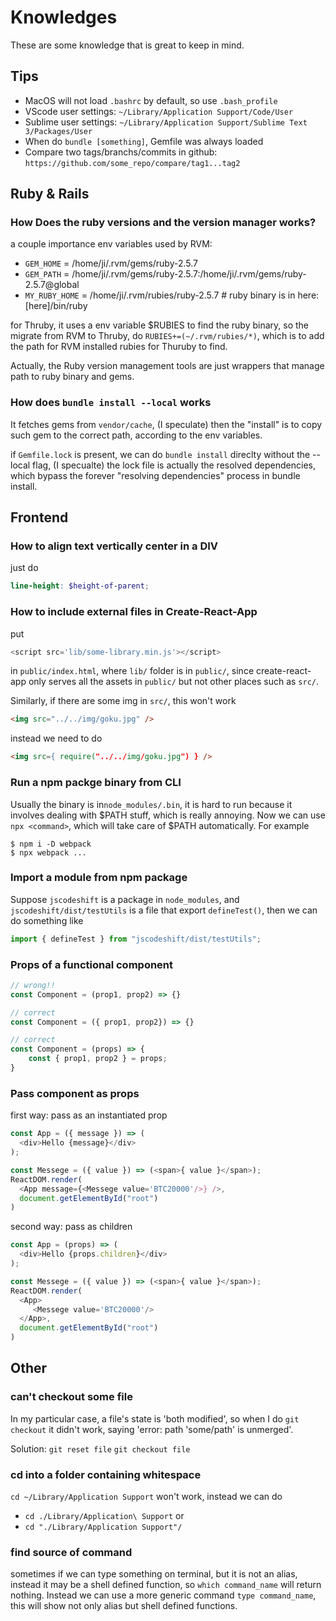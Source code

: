 # Knowledges
These are some knowledge that is great to keep in mind.


## Tips
- MacOS will not load `.bashrc` by default, so use `.bash_profile` <br>
- VScode user settings: `~/Library/Application Support/Code/User` <br>
- Sublime user settings: `~/Library/Application Support/Sublime Text 3/Packages/User` <br>
- When do `bundle [something]`, Gemfile was always loaded <br>
- Compare two tags/branchs/commits in github: `https://github.com/some_repo/compare/tag1...tag2` <br>


## Ruby & Rails
### How Does the ruby versions and the version manager works?
a couple importance env variables used by RVM:
- `GEM_HOME`     = /home/ji/.rvm/gems/ruby-2.5.7
- `GEM_PATH`     = /home/ji/.rvm/gems/ruby-2.5.7:/home/ji/.rvm/gems/ruby-2.5.7@global
- `MY_RUBY_HOME` = /home/ji/.rvm/rubies/ruby-2.5.7      # ruby binary is in here: [here]/bin/ruby

for Thruby, it uses a env variable $RUBIES to find the ruby binary, so the migrate from RVM to Thruby, do `RUBIES+=(~/.rvm/rubies/*)`, which is to add the path for RVM installed rubies for Thuruby to find. <br>

Actually, the Ruby version management tools are just wrappers that manage path to ruby binary and gems.

### How does `bundle install --local` works
It fetches gems from `vendor/cache`, (I speculate) then the "install" is to copy such gem to the correct path, according to the env variables. <br>

if `Gemfile.lock` is present, we can do `bundle install` direclty without the --local flag, (I specualte) the lock file is actually the resolved dependencies, which bypass the forever "resolving dependencies" process in bundle install.


## Frontend
### How to align text vertically center in a DIV
just do 
```scss
line-height: $height-of-parent;
```

### How to include external files in Create-React-App
put 
```js
<script src='lib/some-library.min.js'></script>
``` 
in `public/index.html`, where `lib/` folder is in `public/`, since create-react-app only serves all the assets in `public/` but not other places such as `src/`.

Similarly, if there are some img in `src/`, this won't work
```html
<img src="../../img/goku.jpg" />
```
instead we need to do 
```html
<img src={ require("../../img/goku.jpg") } />
```

### Run a npm packge binary from CLI
Usually the binary is in`node_modules/.bin`, it is hard to run because it involves dealing with $PATH stuff, which is really annoying. Now we can use `npx <command>`, which will take care of $PATH automatically. For example 
```
$ npm i -D webpack
$ npx webpack ...
```

### Import a module from npm package
Suppose `jscodeshift` is a package in `node_modules`, and `jscodeshift/dist/testUtils` is a file that export `defineTest()`, then we can do something like
```js
import { defineTest } from "jscodeshift/dist/testUtils";
````

### Props of a functional component
```js
// wrong!!
const Component = (prop1, prop2) => {}

// correct
const Component = ({ prop1, prop2}) => {}

// correct
const Component = (props) => {
    const { prop1, prop2 } = props;
}
```

### Pass component as props
first way: pass as an instantiated prop
```js
const App = ({ message }) => (
  <div>Hello {message}</div>
);

const Messege = ({ value }) => (<span>{ value }</span>);
ReactDOM.render(
  <App message={<Messege value='BTC20000'/>} />,
  document.getElementById("root")
)
```
second way: pass as children
```js
const App = (props) => (
  <div>Hello {props.children}</div>
);

const Messege = ({ value }) => (<span>{ value }</span>);
ReactDOM.render(
  <App>
     <Messege value='BTC20000'/>
  </App>,
  document.getElementById("root")
)
```

## Other
### can't checkout some file
In my particular case, a file's state is 'both modified', so when I do `git checkout` it didn't work, saying 'error: path 'some/path' is unmerged'.

Solution:
`git reset file`
`git checkout file`

### cd into a folder containing whitespace
`cd ~/Library/Application Support` won't work, instead we can do 
- `cd ./Library/Application\ Support` or 
- `cd "./Library/Application Support"/`

### find source of command
sometimes if we can type something on terminal, but it is not an alias, instead it may be a shell defined function, so `which command_name` will return nothing. Instead we can use a more generic command `type command_name`, this will show not only alias but shell defined functions.